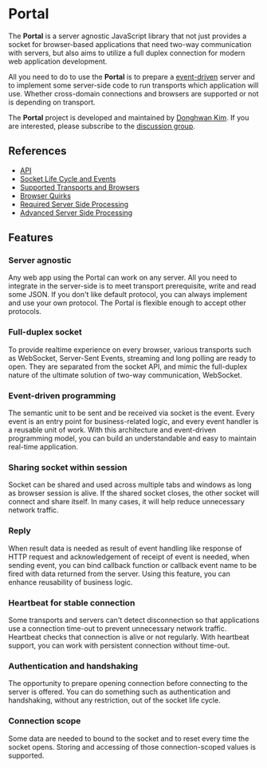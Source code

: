 # Portal
The **Portal** is a server agnostic JavaScript library that not just provides a socket for browser-based applications that need two-way communication with servers, but also aims to utilize a full duplex connection for modern web application development.

All you need to do to use the **Portal** is to prepare a [event-driven](http://daverecycles.com/post/3104767110/explain-event-driven-web-servers-to-your-grandma) server and to implement some server-side code to run transports which application will use. Whether cross-domain connections and browsers are supported or not is depending on transport.

The **Portal** project is developed and maintained by [Donghwan Kim](http://twitter.com/flowersits). If you are interested, please subscribe to the [discussion group](https://groups.google.com/d/forum/portal_project).

## References
* [API](https://github.com/flowersinthesand/portal/wiki/API)
* [Socket Life Cycle and Events](https://github.com/flowersinthesand/portal/wiki/Socket-Life-Cycle-and-Events)
* [Supported Transports and Browsers](https://github.com/flowersinthesand/portal/wiki/Supported-Transports-and-Browsers)
* [Browser Quirks](https://github.com/flowersinthesand/portal/wiki/Browser-Quirks)
* [Required Server Side Processing](https://github.com/flowersinthesand/portal/wiki/Server-Side-Processing)
* [Advanced Server Side Processing](https://github.com/flowersinthesand/portal/wiki/Advanced-Server-Side-Processing)

## Features

### Server agnostic
Any web app using the Portal can work on any server. All you need to integrate in the server-side is to meet transport prerequisite, write and read some JSON. If you don't like default protocol, you can always implement and use your own protocol. The Portal is flexible enough to accept other protocols.

### Full-duplex socket
To provide realtime experience on every browser, various transports such as WebSocket, Server-Sent Events, streaming and long polling are ready to open. They are separated from the socket API, and mimic the full-duplex nature of the ultimate solution of two-way communication, WebSocket.

### Event-driven programming
The semantic unit to be sent and be received via socket is the event. Every event is an entry point for business-related logic, and every event handler is a reusable unit of work. With this architecture and event-driven programming model, you can build an understandable and easy to maintain real-time application.

### Sharing socket within session
Socket can be shared and used across multiple tabs and windows as long as browser session is alive. If the shared socket closes, the other socket will connect and share itself. In many cases, it will help reduce unnecessary network traffic.

### Reply
When result data is needed as result of event handling like response of HTTP request and acknowledgement of receipt of event is needed, when sending event, you can bind callback function or callback event name to be fired with data returned from the server. Using this feature, you can enhance reusability of business logic.

### Heartbeat for stable connection
Some transports and servers can't detect disconnection so that applications use a connection time-out to prevent unnecessary network traffic. Heartbeat checks that connection is alive or not regularly. With heartbeat support, you can work with persistent connection without time-out.

### Authentication and handshaking
The opportunity to prepare opening connection before connecting to the server is offered. You can do something such as authentication and handshaking, without any restriction, out of the socket life cycle.

### Connection scope
Some data are needed to bound to the socket and to reset every time the socket opens. Storing and accessing of those connection-scoped values is supported.